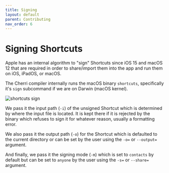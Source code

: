 ```yaml
---
title: Signing
layout: default
parent: Contributing
nav_order: 6
---
```


# Signing Shortcuts

Apple has an internal algorithm to "sign" Shortcuts since iOS 15 and macOS 12 that are required in order to share/import them into the app and run them on iOS, iPadOS, or macOS.

The Cherri compiler internally runs the macOS binary `shortcuts`, specifically it's `sign` subcommand if we are on Darwin (macOS kernel).

![shortcuts sign](https://github.com/electrikmilk/cherrilang.org/assets/4368524/7403e7d6-309b-499d-a1a0-a5f3468a333a)

We pass it the input path (`-i`) of the unsigned Shortcut which is determined by where the input file is located. It is kept there if it is rejected by the binary which refuses to sign it for whatever reason, usually a formatting error.

We also pass it the output path (`-o`) for the Shortcut which is defaulted to the current directory or can be set by the user using the `-o=` or `--output=` argument.

And finally, we pass it the signing mode (`-m`) which is set to `contacts` by default but can be set to `anyone` by the user using the `-s=` or `--share=` argument.
